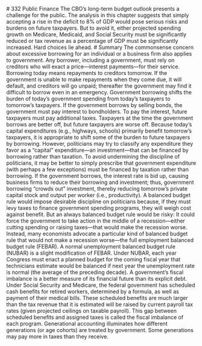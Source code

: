 \# 332 Public Finance The CBO’s long-term budget outlook presents a challenge for the public. The analysis in this chapter suggests that simply accepting a rise in the deficit to 8% of GDP would pose serious risks and burdens on future taxpayers. But to avoid it, either projected spending growth on Medicare, Medicaid, and Social Security must be significantly reduced or tax revenue as a percentage of GDP must be significantly increased. Hard choices lie ahead. # Summary The commonsense concern about excessive borrowing for an individual or a business firm also applies to government. Any borrower, including a government, must rely on creditors who will exact a price—interest payments—for their service. Borrowing today means repayments to creditors tomorrow. If the government is unable to make repayments when they come due, it will default, and creditors will go unpaid; thereafter the government may find it difficult to borrow even in an emergency. Government borrowing shifts the burden of today’s government spending from today’s taxpayers to tomorrow’s taxpayers. If the government borrows by selling bonds, the government must pay interest to bondholders. To pay the interest, future taxpayers must pay additional taxes. Taxpayers at the time the government borrows are better off, but future taxpayers are worse off. Because today’s capital expenditures (e.g., highways, schools) primarily benefit tomorrow’s taxpayers, it is appropriate to shift some of the burden to future taxpayers by borrowing. However, politicians may try to classify any expenditure they favor as a “capital” expenditure—an investment—that can be financed by borrowing rather than taxation. To avoid undermining the discipline of politicians, it may be better to simply prescribe that government expenditure (with perhaps a few exceptions) must be financed by taxation rather than borrowing. If the government borrows, the interest rate is bid up, causing business firms to reduce their borrowing and investment; thus, government borrowing “crowds out” investment, thereby reducing tomorrow’s private capital stock and output per worker (i.e., productivity). A balanced budget rule would impose desirable discipline on politicians because, if they must levy taxes to finance government spending programs, they will weigh cost against benefit. But an always balanced budget rule would be risky: It could force the government to take action in the middle of a recession—either cutting spending or raising taxes—that would make the recession worse. Instead, many economists advocate a particular kind of balanced budget rule that would not make a recession worse—the full employment balanced budget rule (FEBAR). A normal unemployment balanced budget rule (NUBAR) is a slight modification of FEBAR. Under NUBAR, each year Congress must enact a planned budget for the coming fiscal year that technicians estimate would be balanced if next year the unemployment rate is normal (the average of the preceding decade). A government’s fiscal imbalance is a better measure of its financial future than its explicit debt. Under Social Security and Medicare, the federal government has scheduled cash benefits for retired workers, determined by a formula, as well as payment of their medical bills. These scheduled benefits are much larger than the tax revenue that it is estimated will be raised by current payroll tax rates (given projected ceilings on taxable payroll). This gap between scheduled benefits and assigned taxes is called the fiscal imbalance of each program. Generational accounting illuminates how different generations (or age cohorts) are treated by government. Some generations may pay more in taxes than they receive.